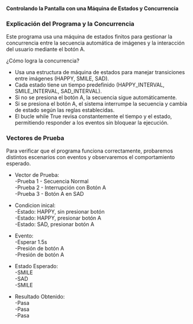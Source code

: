 #### Controlando la Pantalla con una Máquina de Estados y Concurrencia

### Explicación del Programa y la Concurrencia
Este programa usa una máquina de estados finitos para gestionar la concurrencia entre la secuencia automática de imágenes y la interacción 
del usuario mediante el botón A.

¿Cómo logra la concurrencia?

- Usa una estructura de máquina de estados para manejar transiciones entre imágenes (HAPPY, SMILE, SAD).
- Cada estado tiene un tiempo predefinido (HAPPY_INTERVAL, SMILE_INTERVAL, SAD_INTERVAL).
- Si no se presiona el botón A, la secuencia sigue automáticamente.
- Si se presiona el botón A, el sistema interrumpe la secuencia y cambia de estado según las reglas establecidas.
- El bucle while True revisa constantemente el tiempo y el estado, permitiendo responder a los eventos sin bloquear la ejecución.

### Vectores de Prueba
Para verificar que el programa funciona correctamente, probaremos distintos escenarios con eventos y observaremos el comportamiento esperado.

- Vector de Prueba:            
-Prueba 1 - Secuencia Normal   
-Prueba 2 - Interrupción con Botón A  
-Prueba 3 - Botón A en SAD  

- Condicion inical:  
-Estado: HAPPY, sin presionar botón  
-Estado: HAPPY, presionar botón A  
-Estado: SAD, presionar botón A  

- Evento:  
-Esperar 1.5s  
-Presión de botón A    
-Presión de botón A  

- Estado Esperado:  
-SMILE  
-SAD  
-SMILE  

- Resultado Obtenido:  
-Pasa  
-Pasa  
-Pasa  



